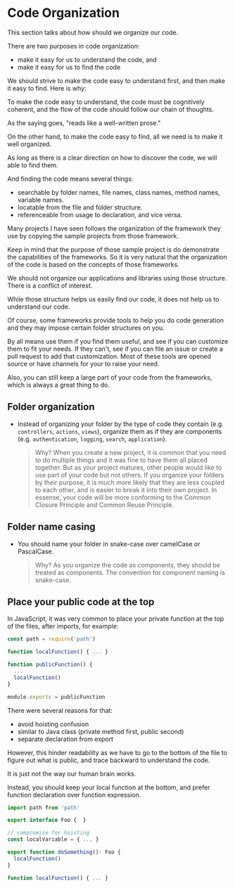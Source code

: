 # Code Organization

This section talks about how should we organize our code.

There are two purposes in code organization:

- make it easy for us to understand the code, and
- make it easy for us to find the code

We should strive to make the code easy to understand first, and then make it easy to find. Here is why:

To make the code easy to understand, the code must be cognitively coherent, and the flow of the code should follow our chain of thoughts.

As the saying goes, "reads like a well-written prose."

On the other hand, to make the code easy to find, all we need is to make it well organized.

As long as there is a clear direction on how to discover the code, we will able to find them.

And finding the code means several things:

- searchable by folder names, file names, class names, method names, variable names.
- locatable from the file and folder structure.
- referenceable from usage to declaration, and vice versa.

Many projects I have seen follows the organization of the framework they use by copying the sample projects from those framework.

Keep in mind that the purpose of those sample project is do demonstrate the capabilities of the frameworks. So it is very natural that the organization of the code is based on the concepts of those frameworks.

We should not organize our applications and libraries using those structure. There is a conflict of interest.

While those structure helps us easily find our code, it does not help us to understand our code.

Of course, some frameworks provide tools to help you do code generation and they may impose certain folder structures on you.

By all means use them if you find them useful, and see if you can customize them to fit your needs. If they can't, see if you can file an issue or create a pull request to add that customization. Most of these tools are opened source or have channels for your to raise your need.

Also, you can still keep a large part of your code from the frameworks, which is always a great thing to do.

## Folder organization

- Instead of organizing your folder by the type of code they contain (e.g. `controllers`, `actions`, `views`), organize them as if they are components (e.g. `authentication`, `logging`, `search`, `application`).

  > Why? When you create a new project, it is common that you need to do multiple things and it was fine to have them all placed together.
  > But as your project matures, other people would like to use part of your code but not others.
  > If you organize your folders by their purpose, it is much more likely that they are less coupled to each other, and is easier to break it into their own project.
  > In essense, your code will be more conforming to the Common Closure Principle and Common Reuse Principle.

## Folder name casing

- You should name your folder in snake-case over camelCase or PascalCase.

  > Why?
  > As you organize the code as components, they should be treated as components.
  > The convention for component naming is snake-case.

## Place your public code at the top

In JavaScript, it was very common to place your private function at the top of the files, after imports, for example:

```js
const path = require('path')

function localFunction() { ... }

function publicFunction() {
  ...
  localFunction()
}

module.exports = publicFunction
```

There were several reasons for that:

- avoid hoisting confusion
- similar to Java class (private method first, public second)
- separate declaration from export

However, this hinder readability as we have to go to the bottom of the file to figure out what is public, and trace backward to understand the code.

It is just not the way our human brain works.

Instead, you should keep your local function at the bottom, and prefer function declaration over function expression.

```ts
import path from 'path'

export interface Foo {  }

// compromise for hoisting
const localVariable = { ... }

export function doSomething(): Foo {
  localFunction()
}

function localFunction() { ... }
```
